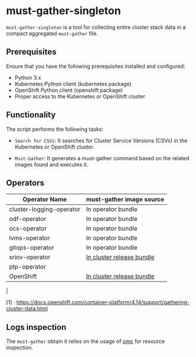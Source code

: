# must-gather-singleton

`must-gather-singleton` is a tool for collecting entire cluster stack data in a compact aggregated `must-gather` file.

## Prerequisites

Ensure that you have the following prerequisites installed and configured:

- Python 3.x
- Kubernetes Python client (kubernetes package)
- OpenShift Python client (openshift package)
- Proper access to the Kubernetes or OpenShift cluster


## Functionality
The script performs the following tasks:

- `Search for CSVs`: It searches for Cluster Service Versions (CSVs) in the Kubernetes or OpenShift cluster.

- `Must-Gather`: It generates a must-gather command based on the related images found and executes it.


## Operators 

| Operator Name              | must-gather image source  |
|----------------------------|---------------------------|
| cluster-logging-operator   | In operator bundle        |
| odf-operator               | In operator bundle        |
| ocs-operator               | In operator bundle        |
| lvms-operator              | In operator bundle        |
| gitops-operator            | In operator bundle        |
| sriov-operator             | [In cluster release bundle](https://github.com/openshift/must-gather) |
| ptp-operator               | 
| OpenShift                  | [In cluster release bundle](https://github.com/openshift/must-gather) |
| 

[1] : https://docs.openshift.com/container-platform/4.14/support/gathering-cluster-data.html



## Logs inspection

The `must-gather` obtain it relies on the usage of [omc](https://github.com/gmeghnag/omc)  for resource inspection.
